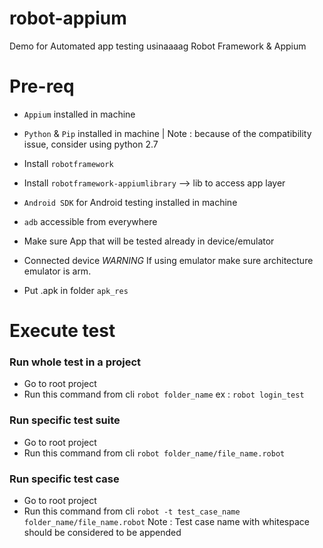 # robot-appium
Demo for Automated app testing usinaaaag Robot Framework & Appium

# Pre-req
* ``Appium`` installed in machine

* ``Python`` & ``Pip`` installed in machine | Note : because of the compatibility issue, consider using python 2.7

* Install ``robotframework``

* Install ``robotframework-appiumlibrary`` --> lib to access app layer

* ``Android SDK`` for Android testing installed in machine

* ``adb`` accessible from everywhere

* Make sure App that will be tested already in device/emulator

* Connected device *WARNING* If using emulator make sure architecture emulator is arm.

* Put .apk in folder ``apk_res``

# Execute test
### Run whole test in a project
* Go to root project
* Run this command from cli ``robot folder_name`` ex : ``robot login_test``
### Run specific test suite
* Go to root project
* Run this command from cli ``robot folder_name/file_name.robot``
### Run specific test case
* Go to root project
* Run this command from cli ``robot -t test_case_name folder_name/file_name.robot`` Note : Test case name with whitespace should be considered to be appended
